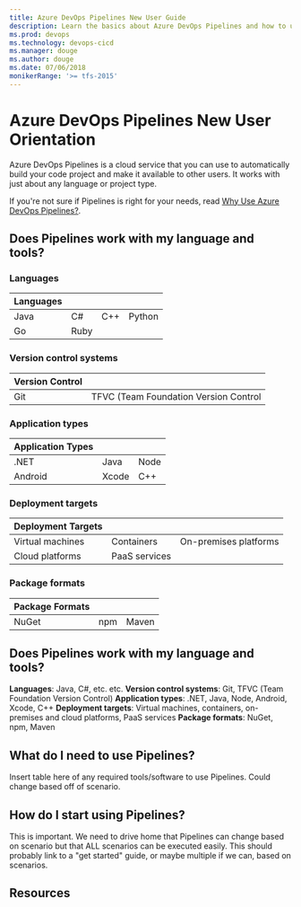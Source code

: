 ```yaml
---
title: Azure DevOps Pipelines New User Guide  
description: Learn the basics about Azure DevOps Pipelines and how to use it to automatically build and release code.
ms.prod: devops
ms.technology: devops-cicd
ms.manager: douge
ms.author: douge
ms.date: 07/06/2018
monikerRange: '>= tfs-2015'
---
```


# Azure DevOps Pipelines New User Orientation

Azure DevOps Pipelines is a cloud service that you can use to automatically build your code project and make it available to other users. It works with just about any language or project type.

If you're not sure if Pipelines is right for your needs, read [Why Use Azure DevOps Pipelines?](why-use-pipelines.md).

## Does Pipelines work with my language and tools?

### Languages

| Languages          |                |               |            |
|--------------------|----------------|---------------|------------|
| Java               | C#             | C++           | Python     |
| Go                 | Ruby           |               |            |

### Version control systems

| Version Control   |                                       |
|-------------------|---------------------------------------|
| Git               | TFVC (Team Foundation Version Control |

### Application types

| Application Types |          |      |
|-------------------|----------|------|
| .NET              | Java     | Node |
| Android           | Xcode    | C++  |

### Deployment targets

| Deployment Targets|               |                       |
|-------------------|---------------|-----------------------|
| Virtual machines  | Containers    | On-premises platforms |
| Cloud platforms   | PaaS services |                       |

### Package formats

| Package Formats  |     |       |
|------------------|-----|-------|
| NuGet            | npm | Maven |


## Does Pipelines work with my language and tools?

**Languages**: Java, C#, etc. etc.
**Version control systems**: Git, TFVC (Team Foundation Version Control)
**Application types**: .NET, Java, Node, Android, Xcode, C++
**Deployment targets**: Virtual machines, containers, on-premises and cloud platforms, PaaS services
**Package formats**: NuGet, npm, Maven

## What do I need to use Pipelines?

Insert table here of any required tools/software to use Pipelines. Could change based off of scenario.

## How do I start using Pipelines?

This is important. We need to drive home that Pipelines can change based on scenario but that ALL scenarios can be executed easily. This should probably link to a "get started" guide, or maybe multiple if we can, based on scenarios.

## Resources